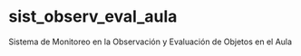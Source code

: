 sist_observ_eval_aula
=====================

Sistema de Monitoreo en la Observación y Evaluación de Objetos en el Aula
